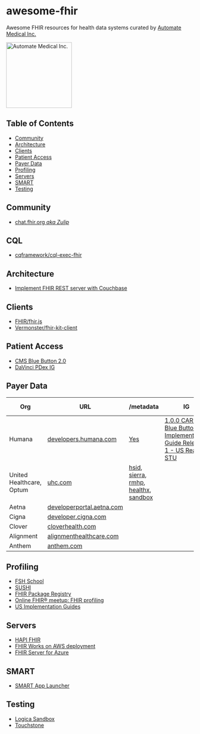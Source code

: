 # awesome-fhir

Awesome FHIR resources for health data systems curated by [Automate Medical Inc.](https://www.automatemedical.com/)

<img width="176" alt="Automate Medical Inc." src="https://user-images.githubusercontent.com/704789/123880097-31e0ac80-d8ff-11eb-996b-1b852b187e6a.png">

## Table of Contents
* [Community](#community)
* [Architecture](#architecture)
* [Clients](#clients)
* [Patient Access](#patient-access)
* [Payer Data](#payer-data)
* [Profiling](#profiling)
* [Servers](#servers)
* [SMART](#smart)
* [Testing](#testing)

## Community
* [chat.fhir.org *aka Zulip*](https://chat.fhir.org/)

## CQL 
* [cqframework/cql-exec-fhir](https://github.com/cqframework/cql-exec-fhir)

## Architecture
* [Implement FHIR REST server with Couchbase](https://blog.couchbase.com/implement-fhir-rest-server-with-couchbase/)

## Clients
* [FHIR/fhir.js](https://github.com/FHIR/fhir.js/)
* [Vermonster/fhir-kit-client](https://github.com/Vermonster/fhir-kit-client)

## Patient Access
* [CMS Blue Button 2.0](https://bluebutton.cms.gov/)
* [DaVinci PDex IG](http://hl7.org/fhir/us/davinci-pdex/index.html)

## Payer Data
| Org | URL | /metadata | IG | Provider Directory | Formulary | 
|-----|-----|---------------------|----|------------------------|---------------|
| Humana | [developers.humana.com](https://developers.humana.com) | [Yes](https://fhir.humana.com/api/metadata) | [1.0.0 CARIN Blue Button Implementation Guide Release 1 - US Realm STU](http://hl7.org/fhir/us/carin-bb/STU1/) | [Yes](https://developers.humana.com/apis/provider-directory-api/doc) | [Yes](https://formulary.fhir.server/fhir/R4) |
  | United Healthcare, Optum | [uhc.com](https://www.uhc.com/legal/interoperability-apis) | [hsid](https://hsid.fhir.flex.optum.com/R4/metadata), [sierra](https://sierra.fhir.flex.optum.com/R4/metadata), [rmhp](https://rmhp.fhir.flex.optum.com/R4/metadata), [healthx](https://healthx.fhir.flex.optum.com/R4/metadata), [sandbox](https://sandbox.fhir.flex.optum.com/R4/metadata)
| Aetna | [developerportal.aetna.com](https://developerportal.aetna.com/aetna/gettingstarted)
| Cigna | [developer.cigna.com](https://developer.cigna.com/documentation) | | | 
| Clover | [cloverhealth.com](https://www.cloverhealth.com/en/developers) | | | Yes | Yes
| Alignment | [alignmenthealthcare.com](https://www.alignmenthealthcare.com/api) | 
| Anthem | [anthem.com](https://www.anthem.com/microsites/dev-pgm/tnc.html)

## Profiling
* [FSH School](https://fshschool.org/)
* [SUSHI](https://github.com/FHIR/sushi)
* [FHIR Package Registry](https://registry.fhir.org/)
* [Online FHIR® meetup: FHIR profiling](https://www.youtube.com/watch?v=3ZZ76Dobjto)
* [US Implementation Guides](http://hl7.org/fhir/us/)

## Servers
* [HAPI FHIR](https://hapifhir.io/)
* [FHIR Works on AWS deployment
](https://github.com/awslabs/fhir-works-on-aws-deployment)
* [FHIR Server for Azure](https://github.com/microsoft/fhir-server)

## SMART
* [SMART App Launcher](https://launch.smarthealthit.org/)

## Testing
* [Logica Sandbox](https://github.com/logicahealth/sandbox-community-edition)
* [Touchstone](https://touchstone.aegis.net/touchstone/)

